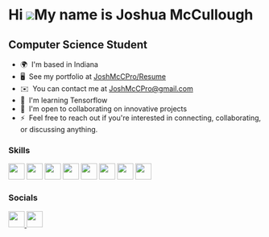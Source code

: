 Hi ![](https://user-images.githubusercontent.com/18350557/176309783-0785949b-9127-417c-8b55-ab5a4333674e.gif)My name is Joshua McCullough
=========================================================================================================================================

Computer Science Student
------------------------

* 🌍  I'm based in Indiana
* 🖥️  See my portfolio at [JoshMcCPro/Resume](http://github.com/JoshMcCPro/Resume)
* ✉️  You can contact me at [JoshMcCPro@gmail.com](mailto:JoshMcCPro@gmail.com)
* 🧠  I'm learning Tensorflow
* 🤝  I'm open to collaborating on innovative projects
* ⚡  Feel free to reach out if you're interested in connecting, collaborating, or discussing anything.

### Skills


<p align="left">
  <img src="https://raw.githubusercontent.com/danielcranney/readme-generator/main/public/icons/skills/c-colored.svg" height=32>
  <img src="https://raw.githubusercontent.com/danielcranney/readme-generator/main/public/icons/skills/cplusplus-colored.svg" height=32>
  <img src="https://raw.githubusercontent.com/danielcranney/readme-generator/main/public/icons/skills/java-colored.svg" height=32>
  <img src="https://raw.githubusercontent.com/danielcranney/readme-generator/main/public/icons/skills/javascript-colored.svg" height=32>
  <img src="https://raw.githubusercontent.com/danielcranney/readme-generator/main/public/icons/skills/html5-colored.svg" height=32>
  <img src="https://raw.githubusercontent.com/danielcranney/readme-generator/main/public/icons/skills/nodejs-colored.svg" height=32>
  <img src="https://raw.githubusercontent.com/danielcranney/readme-generator/main/public/icons/skills/mongodb-colored.svg" height=32>
  <img src="https://raw.githubusercontent.com/danielcranney/readme-generator/main/public/icons/skills/mysql-colored.svg" height=32>
</p>


### Socials

<a href="https://www.github.com/JoshMcCPro">
  <img src="https://raw.githubusercontent.com/danielcranney/readme-generator/main/public/icons/socials/github-dark.svg" height=32>
</a>

<a href="https://www.linkedin.com/in/joshua-mccullough-9892b919a/">
  <img src="https://raw.githubusercontent.com/danielcranney/readme-generator/main/public/icons/socials/linkedin.svg" height=32>
</a>
